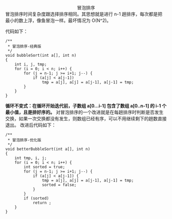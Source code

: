 <center>冒泡排序</center>
冒泡排序时间复杂度跟选择排序相同。其思想就是进行 n-1 趟排序，每次都是把最小的数上浮，像鱼冒泡一样。最坏情况为 O(N^2)。

代码如下：
```
/**
 * 冒泡排序-经典版
 */
void bubbleSort(int a[], int n)
{
    int i, j, tmp;
    for (i = 0; i < n; i++) {
        for (j = n-1; j >= i+1; j--) {
            if (a[j] < a[j-1])
                tmp = a[j], a[j] = a[j-1], a[j-1] = tmp;
        }
    }
}
```
**循环不变式：在循环开始迭代前，子数组 a[0…i-1] 包含了数组 a[0..n-1] 的 i-1 个最小值，且是排好序的。**
对冒泡排序的一个改进就是在每趟排序时判断是否发生交换，如果一次交换都没有发生，则数组已经有序，可以不用继续剩下的趟数直接退出。
改进后代码如下：
```
/**
 * 冒泡排序-优化版
 */
void betterBubbleSort(int a[], int n)
{
    int tmp, i, j;
    for (i = 0; i < n; i++) {
        int sorted = true;
        for (j = n-1; j >= i+1; j--) {
            if (a[j] < a[j-1]) {
                tmp = a[j], a[j] = a[j-1], a[j-1] = tmp;
                sorted = false;
            }   
        }   
        if (sorted)
            return ;
    }   
}
```
